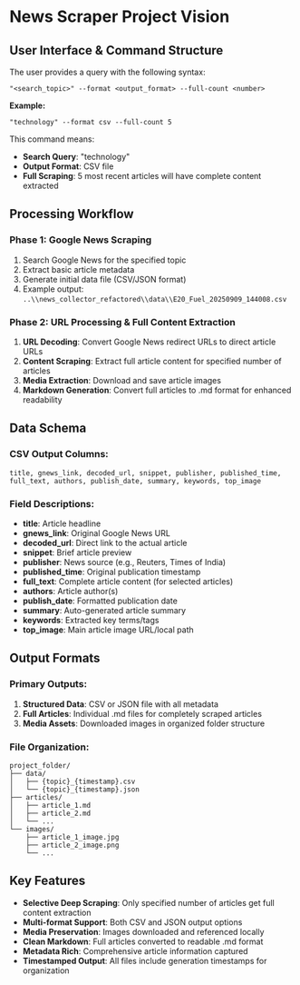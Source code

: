 # News Scraper Project Vision

## User Interface & Command Structure

The user provides a query with the following syntax:
```
"<search_topic>" --format <output_format> --full-count <number>
```

**Example:**
```
"technology" --format csv --full-count 5
```

This command means:
- **Search Query**: "technology"
- **Output Format**: CSV file
- **Full Scraping**: 5 most recent articles will have complete content extracted

## Processing Workflow

### Phase 1: Google News Scraping
1. Search Google News for the specified topic
2. Extract basic article metadata
3. Generate initial data file (CSV/JSON format)
4. Example output: `..\\news_collector_refactored\\data\\E20_Fuel_20250909_144008.csv`

### Phase 2: URL Processing & Full Content Extraction
1. **URL Decoding**: Convert Google News redirect URLs to direct article URLs
2. **Content Scraping**: Extract full article content for specified number of articles
3. **Media Extraction**: Download and save article images
4. **Markdown Generation**: Convert full articles to .md format for enhanced readability

## Data Schema

### CSV Output Columns:
```
title, gnews_link, decoded_url, snippet, publisher, published_time, full_text, authors, publish_date, summary, keywords, top_image
```

### Field Descriptions:
- **title**: Article headline
- **gnews_link**: Original Google News URL
- **decoded_url**: Direct link to the actual article
- **snippet**: Brief article preview
- **publisher**: News source (e.g., Reuters, Times of India)
- **published_time**: Original publication timestamp
- **full_text**: Complete article content (for selected articles)
- **authors**: Article author(s)
- **publish_date**: Formatted publication date
- **summary**: Auto-generated article summary
- **keywords**: Extracted key terms/tags
- **top_image**: Main article image URL/local path

## Output Formats

### Primary Outputs:
1. **Structured Data**: CSV or JSON file with all metadata
2. **Full Articles**: Individual .md files for completely scraped articles
3. **Media Assets**: Downloaded images in organized folder structure

### File Organization:
```
project_folder/
├── data/
│   ├── {topic}_{timestamp}.csv
│   └── {topic}_{timestamp}.json
├── articles/
│   ├── article_1.md
│   ├── article_2.md
│   └── ...
└── images/
    ├── article_1_image.jpg
    ├── article_2_image.png
    └── ...
```

## Key Features

- **Selective Deep Scraping**: Only specified number of articles get full content extraction
- **Multi-format Support**: Both CSV and JSON output options
- **Media Preservation**: Images downloaded and referenced locally
- **Clean Markdown**: Full articles converted to readable .md format
- **Metadata Rich**: Comprehensive article information captured
- **Timestamped Output**: All files include generation timestamps for organization
